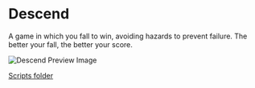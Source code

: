# Descend
 A game in which you fall to win, avoiding hazards to prevent failure. The better your fall, the better your score.
 
 ![Descend Preview Image](https://user-images.githubusercontent.com/50239452/111842962-31944680-88f8-11eb-8bea-7a678440dea4.gif)
 
[Scripts folder](https://github.com/HalfTurf/Descend/tree/main/Unity%20Project/Assets/Scripts)
